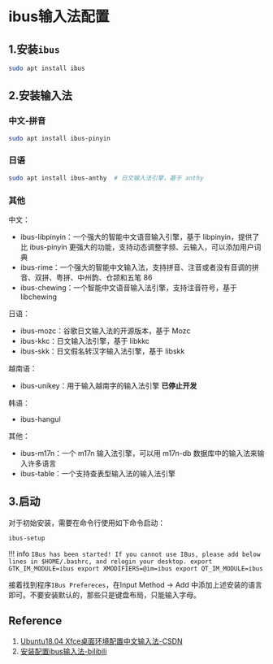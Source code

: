 # ibus输入法配置

## 1.安装`ibus`
```bash
sudo apt install ibus
```

## 2.安装输入法

### 中文-拼音

```bash
sudo apt install ibus-pinyin
```

### 日语

```bash
sudo apt install ibus-anthy  # 日文输入法引擎，基于 anthy
```

### 其他

中文：  
- ibus-libpinyin：一个强大的智能中文语音输入引擎，基于 libpinyin，提供了比 ibus-pinyin 更强大的功能，支持动态调整字频、云输入，可以添加用户词典
- ibus-rime：一个强大的智能中文输入法，支持拼音、注音或者没有音调的拼音、双拼、粤拼、中州韵、仓颉和五笔 86
- ibus-chewing：一个智能中文语音输入法引擎，支持注音符号，基于 libchewing

日语：  
- ibus-mozc：谷歌日文输入法的开源版本，基于 Mozc
- ibus-kkc：日文输入法引擎，基于 libkkc
- ibus-skk：日文假名转汉字输入法引擎，基于 libskk

越南语：  
- ibus-unikey：用于输入越南字的输入法引擎 **已停止开发**

韩语：  
- ibus-hangul

其他：  
- ibus-m17n：一个 m17n 输入法引擎，可以用 m17n-db 数据库中的输入法来输入许多语言
- ibus-table：一个支持查表型输入法的输入法引擎

## 3.启动

对于初始安装，需要在命令行使用如下命令启动：  
```bash
ibus-setup
```

!!! info
    ```
    IBus has been started! If you cannot use IBus, please add below lines in $HOME/.bashrc, and relogin your desktop.
    export GTK_IM_MODULE=ibus
    export XMODIFIERS=@im=ibus
    export QT_IM_MODULE=ibus
    ```

接着找到程序`IBus Prefereces`，在Input Method -> Add 中添加上述安装的语言即可。不要安装默认的，那些只是键盘布局，只能输入字母。  

## Reference

1. [Ubuntu18.04 Xfce桌面环境配置中文输入法-CSDN](https://blog.csdn.net/qq_39213284/article/details/125761341)
2. [安装配置ibus输入法-bilibili](https://www.bilibili.com/opus/727686482251218992)